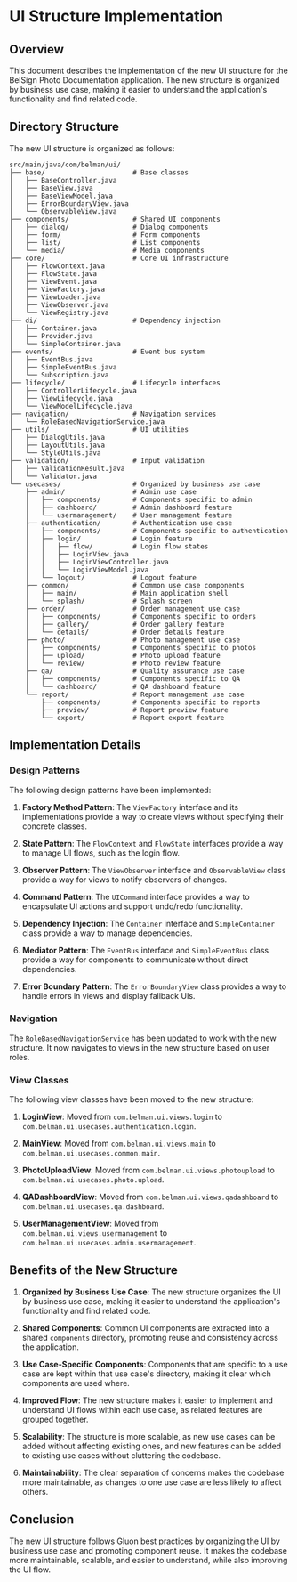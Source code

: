 # UI Structure Implementation

## Overview

This document describes the implementation of the new UI structure for the BelSign Photo Documentation application. The new structure is organized by business use case, making it easier to understand the application's functionality and find related code.

## Directory Structure

The new UI structure is organized as follows:

```
src/main/java/com/belman/ui/
├── base/                      # Base classes
│   ├── BaseController.java
│   ├── BaseView.java
│   ├── BaseViewModel.java
│   ├── ErrorBoundaryView.java
│   └── ObservableView.java
├── components/                # Shared UI components
│   ├── dialog/                # Dialog components
│   ├── form/                  # Form components
│   ├── list/                  # List components
│   └── media/                 # Media components
├── core/                      # Core UI infrastructure
│   ├── FlowContext.java
│   ├── FlowState.java
│   ├── ViewEvent.java
│   ├── ViewFactory.java
│   ├── ViewLoader.java
│   ├── ViewObserver.java
│   └── ViewRegistry.java
├── di/                        # Dependency injection
│   ├── Container.java
│   ├── Provider.java
│   └── SimpleContainer.java
├── events/                    # Event bus system
│   ├── EventBus.java
│   ├── SimpleEventBus.java
│   └── Subscription.java
├── lifecycle/                 # Lifecycle interfaces
│   ├── ControllerLifecycle.java
│   ├── ViewLifecycle.java
│   └── ViewModelLifecycle.java
├── navigation/                # Navigation services
│   └── RoleBasedNavigationService.java
├── utils/                     # UI utilities
│   ├── DialogUtils.java
│   ├── LayoutUtils.java
│   └── StyleUtils.java
├── validation/                # Input validation
│   ├── ValidationResult.java
│   └── Validator.java
└── usecases/                  # Organized by business use case
    ├── admin/                 # Admin use case
    │   ├── components/        # Components specific to admin
    │   ├── dashboard/         # Admin dashboard feature
    │   └── usermanagement/    # User management feature
    ├── authentication/        # Authentication use case
    │   ├── components/        # Components specific to authentication
    │   ├── login/             # Login feature
    │   │   ├── flow/          # Login flow states
    │   │   ├── LoginView.java
    │   │   ├── LoginViewController.java
    │   │   └── LoginViewModel.java
    │   └── logout/            # Logout feature
    ├── common/                # Common use case components
    │   ├── main/              # Main application shell
    │   └── splash/            # Splash screen
    ├── order/                 # Order management use case
    │   ├── components/        # Components specific to orders
    │   ├── gallery/           # Order gallery feature
    │   └── details/           # Order details feature
    ├── photo/                 # Photo management use case
    │   ├── components/        # Components specific to photos
    │   ├── upload/            # Photo upload feature
    │   └── review/            # Photo review feature
    ├── qa/                    # Quality assurance use case
    │   ├── components/        # Components specific to QA
    │   └── dashboard/         # QA dashboard feature
    └── report/                # Report management use case
        ├── components/        # Components specific to reports
        ├── preview/           # Report preview feature
        └── export/            # Report export feature
```

## Implementation Details

### Design Patterns

The following design patterns have been implemented:

1. **Factory Method Pattern**: The `ViewFactory` interface and its implementations provide a way to create views without specifying their concrete classes.

2. **State Pattern**: The `FlowContext` and `FlowState` interfaces provide a way to manage UI flows, such as the login flow.

3. **Observer Pattern**: The `ViewObserver` interface and `ObservableView` class provide a way for views to notify observers of changes.

4. **Command Pattern**: The `UICommand` interface provides a way to encapsulate UI actions and support undo/redo functionality.

5. **Dependency Injection**: The `Container` interface and `SimpleContainer` class provide a way to manage dependencies.

6. **Mediator Pattern**: The `EventBus` interface and `SimpleEventBus` class provide a way for components to communicate without direct dependencies.

7. **Error Boundary Pattern**: The `ErrorBoundaryView` class provides a way to handle errors in views and display fallback UIs.

### Navigation

The `RoleBasedNavigationService` has been updated to work with the new structure. It now navigates to views in the new structure based on user roles.

### View Classes

The following view classes have been moved to the new structure:

1. **LoginView**: Moved from `com.belman.ui.views.login` to `com.belman.ui.usecases.authentication.login`.

2. **MainView**: Moved from `com.belman.ui.views.main` to `com.belman.ui.usecases.common.main`.

3. **PhotoUploadView**: Moved from `com.belman.ui.views.photoupload` to `com.belman.ui.usecases.photo.upload`.

4. **QADashboardView**: Moved from `com.belman.ui.views.qadashboard` to `com.belman.ui.usecases.qa.dashboard`.

5. **UserManagementView**: Moved from `com.belman.ui.views.usermanagement` to `com.belman.ui.usecases.admin.usermanagement`.

## Benefits of the New Structure

1. **Organized by Business Use Case**: The new structure organizes the UI by business use case, making it easier to understand the application's functionality and find related code.

2. **Shared Components**: Common UI components are extracted into a shared `components` directory, promoting reuse and consistency across the application.

3. **Use Case-Specific Components**: Components that are specific to a use case are kept within that use case's directory, making it clear which components are used where.

4. **Improved Flow**: The new structure makes it easier to implement and understand UI flows within each use case, as related features are grouped together.

5. **Scalability**: The structure is more scalable, as new use cases can be added without affecting existing ones, and new features can be added to existing use cases without cluttering the codebase.

6. **Maintainability**: The clear separation of concerns makes the codebase more maintainable, as changes to one use case are less likely to affect others.

## Conclusion

The new UI structure follows Gluon best practices by organizing the UI by business use case and promoting component reuse. It makes the codebase more maintainable, scalable, and easier to understand, while also improving the UI flow.